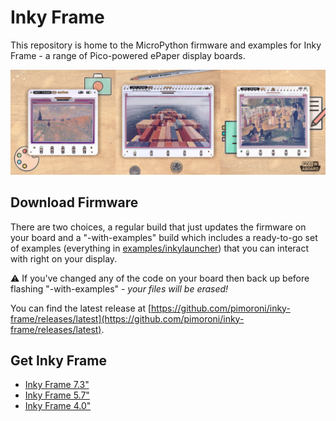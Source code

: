 # Inky Frame

This repository is home to the MicroPython firmware and examples for
Inky Frame - a range of Pico-powered ePaper display boards.

![Three sizes of Inky Frame displayed side-to-side.](inky-frame.png)

## Download Firmware

There are two choices, a regular build that just updates the firmware on
your board and a "-with-examples" build which includes a ready-to-go set
of examples (everything in [examples/inkylauncher](examples/inkylauncher))
that you can interact with right on your display.

:warning: If you've changed any of the code on your board then back up before
flashing "-with-examples" - *your files will be erased!*

You can find the latest release at [https://github.com/pimoroni/inky-frame/releases/latest](https://github.com/pimoroni/inky-frame/releases/latest).

## Get Inky Frame

* [Inky Frame 7.3"](https://shop.pimoroni.com/products/inky-frame-7-3?variant=40541882056787)
* [Inky Frame 5.7"](https://shop.pimoroni.com/products/inky-frame-5-7?variant=40057850331219)
* [Inky Frame 4.0"](https://shop.pimoroni.com/products/inky-frame-4?variant=40443825127507)